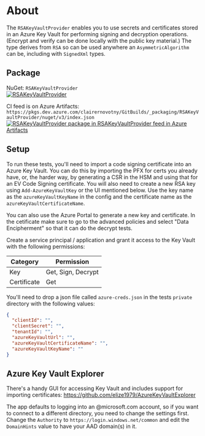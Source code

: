 # About
The `RSAKeyVaultProvider` enables you to use secrets and certificates stored in an 
Azure Key Vault for performing signing and decryption operations. (Encrypt and verify
can be done locally with the public key material.) The type derives from `RSA` so can
be used anywhere an `AsymmetricAlgorithm` can be, including with `SignedXml` types.

## Package
NuGet: `RSAKeyVaultProvider`<br />
[![RSAKeyVaultProvider](https://img.shields.io/nuget/v/RSAKeyVaultProvider.svg)](https://www.nuget.org/packages/RSAKeyVaultProvider)

CI feed is on Azure Artifacts:
`https://pkgs.dev.azure.com/clairernovotny/GitBuilds/_packaging/RSAKeyVaultProvider/nuget/v3/index.json` <br />
[![RSAKeyVaultProvider package in RSAKeyVaultProvider feed in Azure Artifacts](https://feeds.dev.azure.com/clairernovotny/96789f1c-e804-4671-be78-d063a4eced9b/_apis/public/Packaging/Feeds/4e903115-b002-444a-9696-85e1faf90bf8/Packages/dd0c51ea-6eeb-4872-a9dc-9083718d61d1/Badge)](https://dev.azure.com/onovotny/GitBuilds/_packaging?_a=package&feed=4e903115-b002-444a-9696-85e1faf90bf8&package=dd0c51ea-6eeb-4872-a9dc-9083718d61d1&preferRelease=true)

## Setup
To run these tests, you'll need to import a code signing certificate into an
Azure Key Vault. You can do this by importing the PFX for certs you already have,
or, the harder way, by generating a CSR in the HSM and using that for an EV Code
Signing certificate. You will also need to create a new RSA key using `Add-AzureKeyVaultKey` or
the UI mentioned below. Use the key name as the `azureKeyVaultKeyName` in the 
config and the certificate name as the `azureKeyVaultCertificateName`.

You can also use the Azure Portal to generate a new key and certificate. In the cetificate make sure
to go to the advanced policies and select "Data Encipherment" so that it can do the decrypt tests.

Create a service principal / application and grant it access to the Key Vault with the following 
permissions:

| Category | Permission |
| ----- | ---- |
| Key | Get, Sign, Decrypt |
| Certificate | Get |


You'll need to drop a json file called `azure-creds.json` in the tests `private` directory
with the following values:

```json
{
  "clientId": "",
  "clientSecret": "",
  "tenantId": "",
  "azureKeyVaultUrl": "",
  "azureKeyVaultCertificateName": "",
  "azureKeyVaultKeyName": "" 
}
```

## Azure Key Vault Explorer
There's a handy GUI for accessing Key Vault and includes support for importing certificates:
https://github.com/elize1979/AzureKeyVaultExplorer

The app defaults to logging into an @microsoft.com account, so if you want to connect to a 
different directory, you need to change the settings first. Change the `Authority` to `https://login.windows.net/common`
and edit the `DomainHints` value to have your AAD domain(s) in it.
